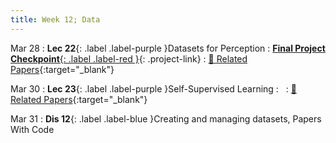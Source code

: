 ```yaml
---
title: Week 12; Data
---
```


Mar 28
: **Lec 22**{: .label .label-purple }Datasets for Perception
: [**Final Project Checkpoint**{: .label .label-red }](/projects/#final-project){: .project-link}
  : [📃 Related Papers](/papers/#datasets){:target="_blank"}

Mar 30 
: **Lec 23**{: .label .label-purple }Self-Supervised Learning
: &nbsp;
  : [📃 Related Papers](/papers/#self-supervised-learning){:target="_blank"}

Mar 31
: **Dis 12**{: .label .label-blue }Creating and managing datasets, Papers With Code
